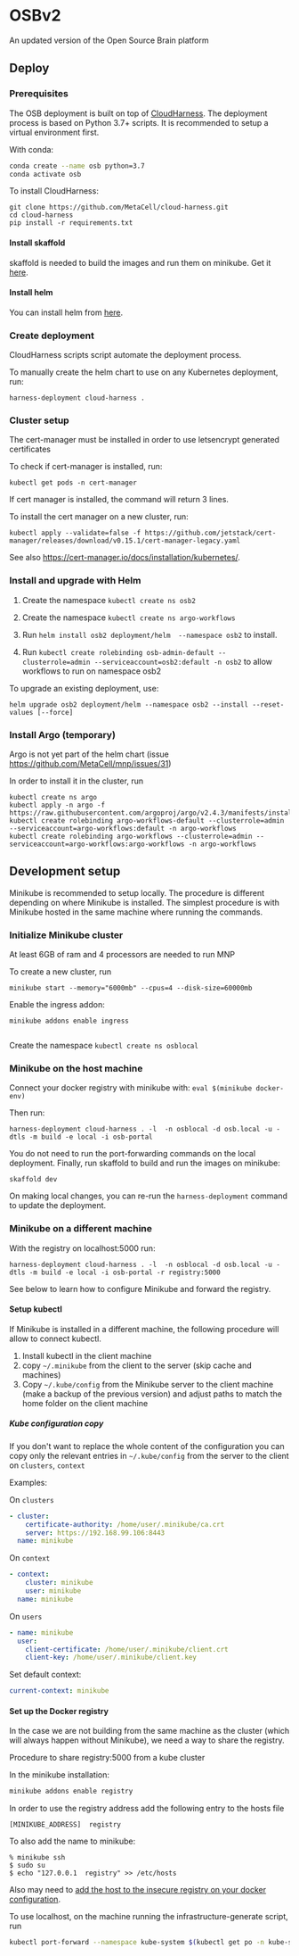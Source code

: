 # OSBv2

An updated version of the Open Source Brain platform

## Deploy

### Prerequisites

The OSB deployment is built on top of [CloudHarness](https://github.com/MetaCell/cloud-harness).
The deployment process is based on Python 3.7+ scripts. It is recommended to setup a virtual 
environment first.

With conda: 
```bash
conda create --name osb python=3.7
conda activate osb
```

To install CloudHarness:

```
git clone https://github.com/MetaCell/cloud-harness.git
cd cloud-harness
pip install -r requirements.txt
```

#### Install skaffold

skaffold is needed to build the images and run them on minikube.
Get it [here](https://skaffold.dev/docs/install/).

#### Install helm

You can install helm from [here](https://helm.sh/docs/intro/install/).

### Create deployment

CloudHarness scripts script automate the deployment process.

To manually create the helm chart to use on any Kubernetes deployment, run:

```
harness-deployment cloud-harness . 
```
### Cluster setup
The cert-manager must be installed in order to use letsencrypt generated certificates

To check if cert-manager is installed, run:
```
kubectl get pods -n cert-manager
```
If cert manager is installed, the command will return 3 lines.

To install the cert manager on a new cluster, run:
```
kubectl apply --validate=false -f https://github.com/jetstack/cert-manager/releases/download/v0.15.1/cert-manager-legacy.yaml
```

See also https://cert-manager.io/docs/installation/kubernetes/.


### Install and upgrade with Helm

1. Create the namespace `kubectl create ns osb2`
1. Create the namespace `kubectl create ns argo-workflows`

1. Run  `helm install osb2 deployment/helm  --namespace osb2` to install.
1. Run `kubectl create rolebinding osb-admin-default --clusterrole=admin --serviceaccount=osb2:default -n osb2` to allow workflows to run on namespace osb2

To upgrade an existing deployment, use:

```
helm upgrade osb2 deployment/helm --namespace osb2 --install --reset-values [--force]
```

### Install Argo (temporary)

Argo is not yet part of the helm chart (issue https://github.com/MetaCell/mnp/issues/31)

In order to install it in the cluster, run

```
kubectl create ns argo
kubectl apply -n argo -f https://raw.githubusercontent.com/argoproj/argo/v2.4.3/manifests/install.yaml
kubectl create rolebinding argo-workflows-default --clusterrole=admin --serviceaccount=argo-workflows:default -n argo-workflows
kubectl create rolebinding argo-workflows --clusterrole=admin --serviceaccount=argo-workflows:argo-workflows -n argo-workflows
```

## Development setup

Minikube is recommended to setup locally. The procedure is different depending on where Minikube is installed.
The simplest procedure is with Minikube hosted in the same machine where running the commands.


### Initialize Minikube cluster

At least 6GB of ram and 4 processors are needed to run MNP

To create a new cluster, run
```
minikube start --memory="6000mb" --cpus=4 --disk-size=60000mb
```

Enable the ingress addon:

```
minikube addons enable ingress


```

Create the namespace `kubectl create ns osblocal`

### Minikube on the host machine

Connect your docker registry with minikube with:
`eval $(minikube docker-env)`

Then run:
```
harness-deployment cloud-harness . -l  -n osblocal -d osb.local -u -dtls -m build -e local -i osb-portal 
```
You do not need to run the port-forwarding commands on the local deployment.
Finally, run skaffold to build and run the images on minikube:

```
skaffold dev
```

On making local changes, you can re-run the `harness-deployment` command to update the deployment.

### Minikube on a different machine

With the registry on localhost:5000 run:
```
harness-deployment cloud-harness . -l  -n osblocal -d osb.local -u -dtls -m build -e local -i osb-portal -r registry:5000
```

See below to learn how to configure Minikube and forward the registry.

#### Setup kubectl

If Minikube is installed in a different machine, the following procedure will allow to connect kubectl.

1. Install kubectl in the client machine
1. copy `~/.minikube` from the client to the server (skip cache and machines)
1. Copy `~/.kube/config` from the Minikube server to the client machine (make a backup of the previous version) and adjust paths to match the home folder on the client machine

##### Kube configuration copy

If you don't want to replace the whole content of the configuration you can copy only
 the relevant entries in `~/.kube/config` from the server to the client on `clusters`, `context`

Examples:

On `clusters`
```yaml
- cluster:
    certificate-authority: /home/user/.minikube/ca.crt
    server: https://192.168.99.106:8443
  name: minikube
```

On `context`
```yaml
- context:
    cluster: minikube
    user: minikube
  name: minikube
```

On `users`
```yaml
- name: minikube
  user:
    client-certificate: /home/user/.minikube/client.crt
    client-key: /home/user/.minikube/client.key
```

Set default context:
```yaml
current-context: minikube
```

#### Set up the Docker registry

In the case we are not building from the same machine as the cluster (which will always happen without Minikube),
we need a way to share the registry.

Procedure to share registry:5000 from a kube cluster

In the minikube installation:

```bash
minikube addons enable registry
```

In order to use the registry address add the following entry to the hosts file

```
[MINIKUBE_ADDRESS]  registry
```

To also add the name to minikube:

```
% minikube ssh
$ sudo su
$ echo "127.0.0.1  registry" >> /etc/hosts
```

Also may need to [add the host to the insecure registry on your docker configuration](https://stackoverflow.com/questions/49674004/docker-repository-server-gave-http-response-to-https-client/54190375).

To use localhost, on the machine running the infrastructure-generate script, run

```bash
kubectl port-forward --namespace kube-system $(kubectl get po -n kube-system --field-selector=status.phase=Running | grep registry | grep -v proxy | \awk '{print $1;}') 5000:5000
```

